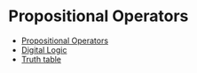 # Propositional Operators

- [Propositional Operators](https://youtu.be/0exBzsexUoI)
- [Digital Logic](https://youtu.be/eMWG-jTh-GE)
- [Truth table](https://youtu.be/_3WDzxt5p8c)